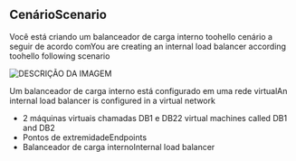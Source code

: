 ## <a name="scenario"></a><span data-ttu-id="a5be2-101">Cenário</span><span class="sxs-lookup"><span data-stu-id="a5be2-101">Scenario</span></span>

<span data-ttu-id="a5be2-102">Você está criando um balanceador de carga interno toohello cenário a seguir de acordo com</span><span class="sxs-lookup"><span data-stu-id="a5be2-102">You are creating an internal load balancer according toohello following scenario</span></span>

![DESCRIÇÃO DA IMAGEM](./media/load-balancer-get-started-ilb-scenario-include/figure1.png)

<span data-ttu-id="a5be2-104">Um balanceador de carga interno está configurado em uma rede virtual</span><span class="sxs-lookup"><span data-stu-id="a5be2-104">An internal load balancer is configured in a virtual network</span></span>

* <span data-ttu-id="a5be2-105">2 máquinas virtuais chamadas DB1 e DB2</span><span class="sxs-lookup"><span data-stu-id="a5be2-105">2 virtual machines called DB1 and DB2</span></span>
* <span data-ttu-id="a5be2-106">Pontos de extremidade</span><span class="sxs-lookup"><span data-stu-id="a5be2-106">Endpoints</span></span>
* <span data-ttu-id="a5be2-107">Balanceador de carga interno</span><span class="sxs-lookup"><span data-stu-id="a5be2-107">Internal load balancer</span></span>

